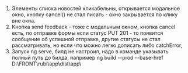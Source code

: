 1) Элементы списка новостей кликабельны, открывается модальное окно, кнопку cancel() не стал писать - окно закрывается по клику вне окна.
2) Кнопка send feedback - тоже с модальным окном, кнопка cancel есть, по отправке формы если статус PUT 201 - то появится сообщение об успешной отправке, другие статусы не стал рассматривать, но если что можно легко дописать либо catchError, 
3) Запуск ng serve, билд не настроил, надо в команде указывать полный путь до билда, например ng build --prod --base-href D:\FRONT\rubi\app\dist\app\